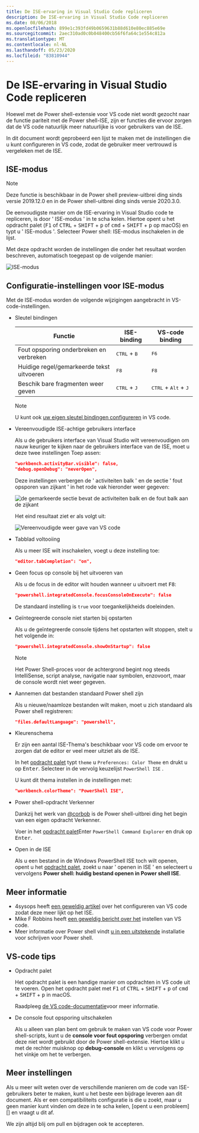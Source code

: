 ```yaml
---
title: De ISE-ervaring in Visual Studio Code repliceren
description: De ISE-ervaring in Visual Studio Code repliceren
ms.date: 08/06/2018
ms.openlocfilehash: 899e1c393fd49b0659631b88d610e80ec885e69e
ms.sourcegitcommit: 2aec310ad0c0b048400cb56f6fa64c1e554c812a
ms.translationtype: MT
ms.contentlocale: nl-NL
ms.lasthandoff: 05/23/2020
ms.locfileid: "83810944"
---
```

# <a name="how-to-replicate-the-ise-experience-in-visual-studio-code"></a>De ISE-ervaring in Visual Studio Code repliceren

Hoewel met de Power shell-extensie voor VS code niet wordt gezocht naar de functie pariteit met de Power shell-ISE, zijn er functies die ervoor zorgen dat de VS code natuurlijk meer natuurlijke is voor gebruikers van de ISE.

In dit document wordt geprobeerd een lijst te maken met de instellingen die u kunt configureren in VS code, zodat de gebruiker meer vertrouwd is vergeleken met de ISE.

## <a name="ise-mode"></a>ISE-modus

> [!NOTE]
> Deze functie is beschikbaar in de Power shell preview-uitbrei ding sinds versie 2019.12.0 en in de Power shell-uitbrei ding sinds versie 2020.3.0.

De eenvoudigste manier om de ISE-ervaring in Visual Studio code te repliceren, is door ' ISE-modus ' in te scha kelen.
Hiertoe opent u het opdracht palet (<kbd>F1</kbd> of <kbd>CTRL</kbd> + <kbd>SHIFT</kbd> + <kbd>p</kbd> of <kbd>cmd</kbd> + <kbd>SHIFT</kbd> + <kbd>p</kbd> op macOS) en typt u ' ISE-modus '. Selecteer Power shell: ISE-modus inschakelen in de lijst.

Met deze opdracht worden de instellingen die onder het resultaat worden beschreven, automatisch toegepast op de volgende manier:

![ISE-modus](media/How-To-Replicate-the-ISE-Experience-In-VSCode/3-ise-mode.png)

## <a name="ise-mode-configuration-settings"></a>Configuratie-instellingen voor ISE-modus

Met de ISE-modus worden de volgende wijzigingen aangebracht in VS-code-instellingen.

- Sleutel bindingen

  |               Functie                |         ISE-binding          |              VS-code binding                |
  | ------------------------------------- | ---------------------------- | ------------------------------------------- |
  | Fout opsporing onderbreken en verbreken          | <kbd>CTRL</kbd> + <kbd>B</kbd> | <kbd>F6</kbd>                               |
  | Huidige regel/gemarkeerde tekst uitvoeren | <kbd>F8</kbd>                | <kbd>F8</kbd>                               |
  | Beschik bare fragmenten weer geven               | <kbd>CTRL</kbd> + <kbd>J</kbd> | <kbd>CTRL</kbd> + <kbd>Alt</kbd> + <kbd>J</kbd> |

  > [!NOTE]
  > U kunt ook [uw eigen sleutel bindingen configureren](https://code.visualstudio.com/docs/getstarted/keybindings#_custom-keybindings-for-refactorings) in VS code.

- Vereenvoudigde ISE-achtige gebruikers interface

  Als u de gebruikers interface van Visual Studio wilt vereenvoudigen om nauw keuriger te kijken naar de gebruikers interface van de ISE, moet u deze twee instellingen Toep assen:

  ```json
  "workbench.activityBar.visible": false,
  "debug.openDebug": "neverOpen",
  ```

  Deze instellingen verbergen de ' activiteiten balk ' en de sectie ' fout opsporen van zijkant ' in het rode vak hieronder weer gegeven:

  ![de gemarkeerde sectie bevat de activiteiten balk en de fout balk aan de zijkant](media/How-To-Replicate-the-ISE-Experience-In-VSCode/1-highlighted-sidebar.png)

  Het eind resultaat ziet er als volgt uit:

  ![Vereenvoudigde weer gave van VS code](media/How-To-Replicate-the-ISE-Experience-In-VSCode/2-simplified-ui.png)

- Tabblad voltooiing

  Als u meer ISE wilt inschakelen, voegt u deze instelling toe:

  ```json
  "editor.tabCompletion": "on",
  ```

- Geen focus op console bij het uitvoeren van

  Als u de focus in de editor wilt houden wanneer u uitvoert met <kbd>F8</kbd>:

  ```json
  "powershell.integratedConsole.focusConsoleOnExecute": false
  ```

  De standaard instelling is `true` voor toegankelijkheids doeleinden.

- Geïntegreerde console niet starten bij opstarten

  Als u de geïntegreerde console tijdens het opstarten wilt stoppen, stelt u het volgende in:

  ```json
  "powershell.integratedConsole.showOnStartup": false
  ```

  > [!NOTE]
  > Het Power Shell-proces voor de achtergrond begint nog steeds IntelliSense, script analyse, navigatie naar symbolen, enzovoort, maar de console wordt niet weer gegeven.

- Aannemen dat bestanden standaard Power shell zijn

  Als u nieuwe/naamloze bestanden wilt maken, moet u zich standaard als Power shell registreren:

  ```json
  "files.defaultLanguage": "powershell",
  ```

- Kleurenschema

  Er zijn een aantal ISE-Thema's beschikbaar voor VS code om ervoor te zorgen dat de editor er veel meer uitziet als de ISE.

  In het [opdracht palet][] typt `theme` u `Preferences: Color Theme` en drukt u op <kbd>Enter</kbd>. Selecteer in de vervolg keuzelijst `PowerShell ISE` .

  U kunt dit thema instellen in de instellingen met:

  ```json
  "workbench.colorTheme": "PowerShell ISE",
  ```

- Power shell-opdracht Verkenner

  Dankzij het werk van [@corbob](https://github.com/corbob) is de Power shell-uitbrei ding het begin van een eigen opdracht Verkenner.

  Voer in het [opdracht palet][]Enter `PowerShell Command Explorer` en druk op <kbd>Enter</kbd>.

- Open in de ISE

  Als u een bestand in de Windows PowerShell ISE toch wilt openen, opent u het [opdracht palet][], zoekt u naar ' openen in ISE ' en selecteert u vervolgens **Power shell: huidig bestand openen in Power shell ISE**.

## <a name="other-resources"></a>Meer informatie

- 4sysops heeft [een geweldig artikel][4sysops] over het configureren van VS code zodat deze meer lijkt op het ISE.
- Mike F Robbins heeft [een geweldig bericht over het][mikefrobbins] instellen van VS code.
- Meer informatie over Power shell vindt [u in een uitstekende][learnpwsh] installatie voor schrijven voor Power shell.

## <a name="vs-code-tips"></a>VS-code tips

- Opdracht palet

  Het opdracht palet is een handige manier om opdrachten in VS code uit te voeren. Open het opdracht palet met <kbd>F1</kbd> of <kbd>CTRL</kbd> + <kbd>SHIFT</kbd> + <kbd>p</kbd> of <kbd>cmd</kbd> + <kbd>SHIFT</kbd> + <kbd>p</kbd> in macOS.

  Raadpleeg [de VS code-documentatie][vsc-docs]voor meer informatie.

- De console fout opsporing uitschakelen

  Als u alleen van plan bent om gebruik te maken van VS code voor Power shell-scripts, kunt u de **console voor fout opsporing** verbergen omdat deze niet wordt gebruikt door de Power shell-extensie. Hiertoe klikt u met de rechter muisknop op **debug-console** en klikt u vervolgens op het vinkje om het te verbergen.

## <a name="more-settings"></a>Meer instellingen

Als u meer wilt weten over de verschillende manieren om de code van ISE-gebruikers beter te maken, kunt u het beste een bijdrage leveren aan dit document. Als er een compatibiliteits configuratie is die u zoekt, maar u geen manier kunt vinden om deze in te scha kelen, [opent u een probleem][] en vraagt u dit af.

We zijn altijd blij om pull en bijdragen ook te accepteren.

<!-- link references -->
[vsc-docs]: https://code.visualstudio.com/docs/getstarted/userinterface#_command-palette
[Opdracht palet]: #vs-code-tips
[een probleem openen]: https://github.com/PowerShell/VSCode-powershell/issues/new/choose

[4sysops]: https://4sysops.com/archives/make-visual-studio-code-look-and-behave-like-powershell-ise/
[mikefrobbins]: https://mikefrobbins.com/2017/08/24/how-to-install-visual-studio-code-and-configure-it-as-a-replacement-for-the-powershell-ise/
[learnpwsh]: https://www.learnpwsh.com/setup-vs-code-for-powershell/
